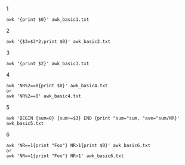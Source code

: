 1

```
awk '{print $0}' awk_basic1.txt
```

2

```
awk '{$3=$3*2;print $0}' awk_basic2.txt
```

3

```
awk '{print $2}' awk_basic3.txt
```

4

```
awk 'NR%2==0{print $0}' awk_basic4.txt
or
awk 'NR%2==0' awk_basic4.txt
```

5

```
awk 'BEGIN {sum=0} {sum+=$3} END {print "sum="sum, "ave="sum/NR}' awk_basic5.txt
```

6

```
awk 'NR==1{print "Foo"} NR>1{print $0}' awk_basic6.txt
or
awk 'NR==1{print "Foo"} NR>1' awk_basic6.txt
```
